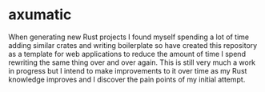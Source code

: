 # axumatic
When generating new Rust projects I found myself spending a lot of
time adding similar crates and writing boilerplate so have created this repository as
a template for web applications to reduce the amount of time I spend rewriting the same thing
over and over again. This is still very much a work in progress but I intend to
make improvements to it over time as my Rust knowledge improves and I discover the pain points of my initial attempt.
